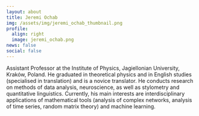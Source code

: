 ```yaml
---
layout: about
title: Jeremi Ochab
img: /assets/img/jeremi_ochab_thumbnail.png
profile:
  align: right
  image: jeremi_ochab.png
news: false
social: false
---
```



Assistant Professor at the Institute of Physics, Jagiellonian University, Kraków, Poland. He graduated in theoretical physics and in English studies (specialised in translation) and is a novice translator. He conducts research on methods of data analysis, neuroscience, as well as stylometry and quantitative linguistics. Currently, his main interests are interdisciplinary applications of mathematical tools (analysis of complex networks, analysis of time series, random matrix theory) and machine learning.
